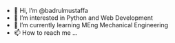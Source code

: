 - 👋 Hi, I’m @badrulmustaffa
- 👀 I’m interested in Python and Web Development
- 🌱 I’m currently learning MEng Mechanical Engineering
- 📫 How to reach me ...

<!---
badrulmustaffa/badrulmustaffa is a ✨ special ✨ repository because its `README.md` (this file) appears on your GitHub profile.
You can click the Preview link to take a look at your changes.
--->
